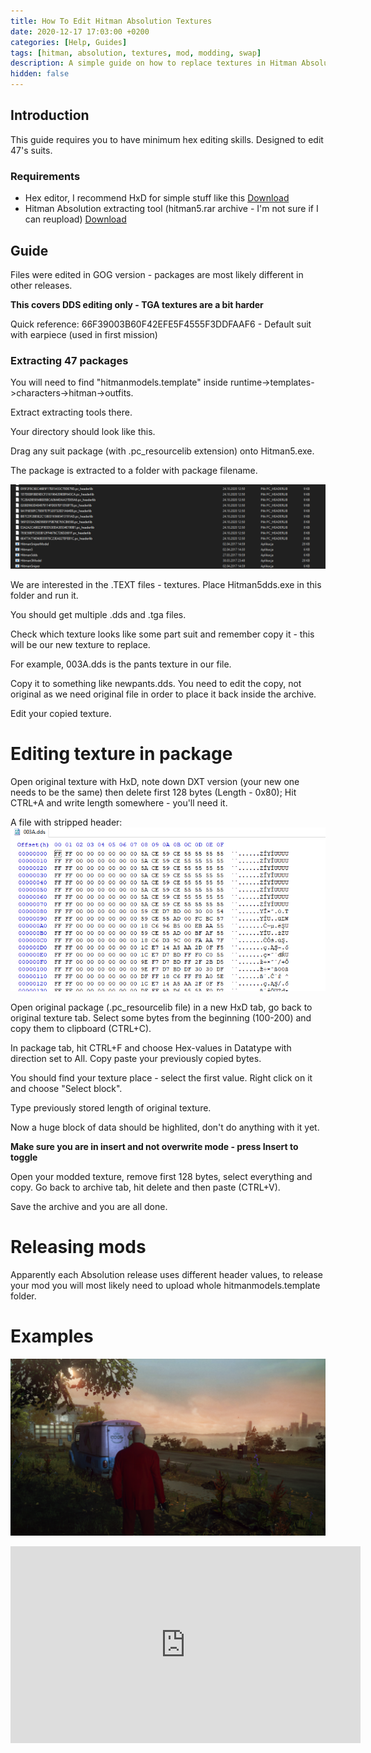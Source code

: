 ```yaml
---
title: How To Edit Hitman Absolution Textures
date: 2020-12-17 17:03:00 +0200
categories: [Help, Guides]
tags: [hitman, absolution, textures, mod, modding, swap]   
description: A simple guide on how to replace textures in Hitman Absolution.
hidden: false
---
```


## Introduction
This guide requires you to have minimum hex editing skills.
Designed to edit 47's suits.

### Requirements
- Hex editor, I recommend HxD for simple stuff like this
[Download](https://mh-nexus.de/en/downloads.php?product=HxD20)
- Hitman Absolution extracting tool (hitman5.rar archive - I'm not sure if I can reupload)
[Download](https://forum.xentax.com/viewtopic.php?f=16&t=15883)

## Guide
Files were edited in GOG version - packages are most likely
different in other releases.

**This covers DDS editing only - TGA textures are a bit harder**

Quick reference:
66F39003B60F42EFE5F4555F3DDFAAF6 - Default suit with earpiece (used in first mission)

### Extracting 47 packages
You will need to find "hitmanmodels.template" inside
runtime->templates->characters->hitman->outfits.

Extract extracting tools there.

Your directory should look like this.

Drag any suit package (with .pc_resourcelib extension) onto Hitman5.exe.


The package is extracted to a folder with package filename.

![Preview](https://github.com/ermaccer/ermaccer.github.io/blob/gh-pages/assets/tutorials/abso-te/folder.png?raw=true)

We are interested in the .TEXT files - textures.
Place Hitman5dds.exe in this folder and run it.

You should get multiple .dds and .tga files.

Check which texture looks like some part suit and remember copy it - this will
be our new texture to replace.

For example, 003A.dds is the pants texture in our file.

Copy it to something like newpants.dds. You need to edit the copy, not original
as we need original file in order to place it back inside the archive.

Edit your copied texture.

# Editing texture in package
Open original texture with HxD, note down DXT version (your new one needs to be the same) then delete first 128 bytes (Length - 0x80);
Hit CTRL+A and write length somewhere - you'll need it.

A file with stripped header:
![Preview](https://github.com/ermaccer/ermaccer.github.io/blob/gh-pages/assets/tutorials/abso-te/after.png?raw=true)



Open original package (.pc_resourcelib file) in a new HxD tab, go back to original texture tab.
Select some bytes from the beginning (100-200) and copy them to clipboard (CTRL+C).

In package tab, hit CTRL+F and choose Hex-values in Datatype with direction set to All.
Copy paste your previously copied bytes.

You should find your texture place - select the first value.
Right click on it and choose "Select block".

Type previously stored length of original texture.

Now a huge block of data should be highlited, don't do anything with it yet.


**Make sure you are in insert and not overwrite mode - press Insert to toggle**

Open your modded texture, remove first 128 bytes, select everything and copy.
Go back to archive tab, hit delete and then paste (CTRL+V).

Save the archive and you are all done.

# Releasing mods

Apparently each Absolution release uses different header values, to release your
mod you will most likely need to upload whole hitmanmodels.template folder.

# Examples

![Preview](https://github.com/ermaccer/ermaccer.github.io/blob/gh-pages/assets/tutorials/abso-te/example1.png?raw=true)

<iframe width="560" height="315" src="https://www.youtube.com/embed/yV2XMTXv0rk" frameborder="0" allow="accelerometer; autoplay; clipboard-write; encrypted-media; gyroscope; picture-in-picture" allowfullscreen></iframe>

